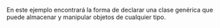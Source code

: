 En este ejemplo encontrará la forma de declarar una clase genérica que puede almacenar y manipular objetos de cualquier tipo.